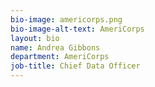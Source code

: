 ```yaml
---
bio-image: americorps.png
bio-image-alt-text: AmeriCorps
layout: bio
name: Andrea Gibbons
department: AmeriCorps
job-title: Chief Data Officer
---
```

